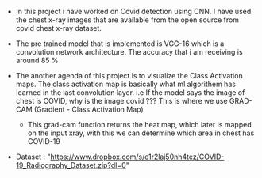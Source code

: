 * In this project i have worked on Covid detection using CNN. I have used the chest x-ray images that are available from the open source from covid chest x-ray dataset.

* The pre trained model that is implemented is VGG-16 which is a convolution network architecture. The accuracy that i am receiving is around 85 %

* The another agenda of this project is to visualize the Class Activation maps. The class activation map is basically what ml algorithem has learned in the last convolution layer. 
    i.e If the model says the image of chest is COVID, why is the image covid ??? This is where we use GRAD-CAM (Gradient - Class Activation Map) 
    
    * This grad-cam function returns the heat map, which later is mapped on the input xray, with this we can determine which area in chest has COVID-19

* Dataset : "https://www.dropbox.com/s/e1r2laj50nh4tez/COVID-19_Radiography_Dataset.zip?dl=0" 
